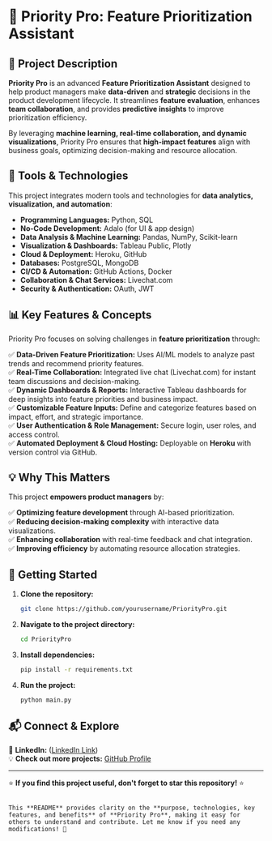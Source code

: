
# 🚀 Priority Pro: Feature Prioritization Assistant  

## 📌 Project Description  
**Priority Pro** is an advanced **Feature Prioritization Assistant** designed to help product managers make **data-driven** and **strategic** decisions in the product development lifecycle. It streamlines **feature evaluation**, enhances **team collaboration**, and provides **predictive insights** to improve prioritization efficiency.  

By leveraging **machine learning, real-time collaboration, and dynamic visualizations**, Priority Pro ensures that **high-impact features** align with business goals, optimizing decision-making and resource allocation.

## 🔧 Tools & Technologies  
This project integrates modern tools and technologies for **data analytics, visualization, and automation**:

- **Programming Languages:** Python, SQL  
- **No-Code Development:** Adalo (for UI & app design)  
- **Data Analysis & Machine Learning:** Pandas, NumPy, Scikit-learn  
- **Visualization & Dashboards:** Tableau Public, Plotly  
- **Cloud & Deployment:** Heroku, GitHub  
- **Databases:** PostgreSQL, MongoDB  
- **CI/CD & Automation:** GitHub Actions, Docker  
- **Collaboration & Chat Services:** Livechat.com  
- **Security & Authentication:** OAuth, JWT  

## 📊 Key Features & Concepts  
Priority Pro focuses on solving challenges in **feature prioritization** through:  

✅ **Data-Driven Feature Prioritization:** Uses AI/ML models to analyze past trends and recommend priority features.  
✅ **Real-Time Collaboration:** Integrated live chat (Livechat.com) for instant team discussions and decision-making.  
✅ **Dynamic Dashboards & Reports:** Interactive Tableau dashboards for deep insights into feature priorities and business impact.  
✅ **Customizable Feature Inputs:** Define and categorize features based on impact, effort, and strategic importance.  
✅ **User Authentication & Role Management:** Secure login, user roles, and access control.  
✅ **Automated Deployment & Cloud Hosting:** Deployable on **Heroku** with version control via GitHub.  

## 💡 Why This Matters  
This project **empowers product managers** by:  

✅ **Optimizing feature development** through AI-based prioritization.  
✅ **Reducing decision-making complexity** with interactive data visualizations.  
✅ **Enhancing collaboration** with real-time feedback and chat integration.  
✅ **Improving efficiency** by automating resource allocation strategies.  

## 🚀 Getting Started  
1. **Clone the repository:**  
   ```sh
   git clone https://github.com/yourusername/PriorityPro.git
   ```
2. **Navigate to the project directory:**  
   ```sh
   cd PriorityPro
   ```
3. **Install dependencies:**  
   ```sh
   pip install -r requirements.txt
   ```
4. **Run the project:**  
   ```sh
   python main.py
   ```

## 📬 Connect & Explore  
📢 **LinkedIn:** ([LinkedIn Link](https://www.linkedin.com/in/sheetal-patangay/))  
💡 **Check out more projects:** [GitHub Profile](https://github.com/Patangaysheetal?tab=repositories) 

---

⭐ **If you find this project useful, don't forget to star this repository!** ⭐  
```

This **README** provides clarity on the **purpose, technologies, key features, and benefits** of **Priority Pro**, making it easy for others to understand and contribute. Let me know if you need any modifications! 🚀
